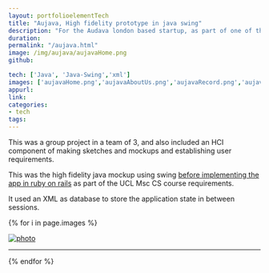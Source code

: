 ```yaml
---
layout: portfolioelementTech
title: "Aujava, High fidelity prototype in java swing"
description: "For the Audava london based startup, as part of one of the UCL Msc industry projects, inspired by soundcloud, a audio story recording/sharing application."
duration:
permalink: "/aujava.html"
image: /img/aujava/aujavaHome.png
github: 

tech: ['Java', 'Java-Swing','xml']
images: ['aujavaHome.png','aujavaAboutUs.png','aujavaRecord.png','aujavaTrack.png','aujavaTracks.png','aujavaXML.png']
appurl: 
link: 
categories: 
- tech
tags:
---
```


<!-- TBC, screenshots from report. + paragraphs from report hilighting cool tech used to make it, ie encripting etc.. 

also mentioned won UCL app award 2015.
-->


This was a group project in a team of 3, and also included an HCI component of making sketches and mockups and establishing user requirements.

This was the high fidelity java mockup using swing [before implementing the app in ruby on rails]({{site.url}}/Audava.html) as part of the UCL Msc CS course requirements.


It used an XML as database to store the application state in between sessions.

{% for i in page.images %}
<div class="image-wrapper">
<a href="{{site.url}}/img/aujava/{{i}}" data-lightbox="Aujava" title="Aujava">
<img src="{{site.url}}/img/aujava/{{i}}" alt="photo" />
</a>

</div>
<hr>

{% endfor %}
